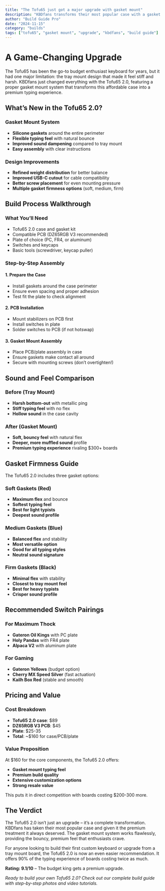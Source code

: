 ```yaml
---
title: "The Tofu65 just got a major upgrade with gasket mount"
description: "KBDfans transforms their most popular case with a gasket mount system that completely changes the typing experience."
author: "Build Guide Pro"
date: "2024-11-15"
category: "builds"
tags: ["tofu65", "gasket mount", "upgrade", "kbdfans", "build guide"]
---
```


# A Game-Changing Upgrade
The Tofu65 has been the go-to budget enthusiast keyboard for years, but it had one major limitation: the tray mount design that made it feel stiff and harsh. KBDfans just changed everything with the Tofu65 2.0, featuring a proper gasket mount system that transforms this affordable case into a premium typing experience.

## What’s New in the Tofu65 2.0?
### Gasket Mount System

- **Silicone gaskets** around the entire perimeter
- **Flexible typing feel** with natural bounce
- **Improved sound dampening** compared to tray mount
- **Easy assembly** with clear instructions

### Design Improvements

- **Refined weight distribution** for better balance
- **Improved USB-C cutout** for cable compatibility
- **Better screw placement** for even mounting pressure
- **Multiple gasket firmness options** (soft, medium, firm)

## Build Process Walkthrough
### What You’ll Need

- Tofu65 2.0 case and gasket kit
- Compatible PCB (DZ65RGB V3 recommended)
- Plate of choice (PC, FR4, or aluminum)
- Switches and keycaps
- Basic tools (screwdriver, keycap puller)

### Step-by-Step Assembly
#### 1. Prepare the Case
- Install gaskets around the case perimeter
- Ensure even spacing and proper adhesion
- Test fit the plate to check alignment
#### 2. PCB Installation

- Mount stabilizers on PCB first
- Install switches in plate
- Solder switches to PCB (if not hotswap)

#### 3. Gasket Mount Assembly

- Place PCB/plate assembly in case
- Ensure gaskets make contact all around
- Secure with mounting screws (don’t overtighten!)

## Sound and Feel Comparison
### Before (Tray Mount)

- **Harsh bottom-out** with metallic ping
- **Stiff typing feel** with no flex
- **Hollow sound** in the case cavity

### After (Gasket Mount)

- **Soft, bouncy feel** with natural flex
- **Deeper, more muffled sound** profile
- **Premium typing experience** rivaling $300+ boards

## Gasket Firmness Guide
The Tofu65 2.0 includes three gasket options:

### Soft Gaskets (Red)

- **Maximum flex** and bounce
- **Softest typing feel**
- **Best for light typists**
- **Deepest sound profile**

### Medium Gaskets (Blue)

- **Balanced flex** and stability
- **Most versatile option**
- **Good for all typing styles**
- **Neutral sound signature**

### Firm Gaskets (Black)

- **Minimal flex** with stability
- **Closest to tray mount feel**
- **Best for heavy typists**
- **Crisper sound profile**

## Recommended Switch Pairings
### For Maximum Thock

- **Gateron Oil Kings** with PC plate
- **Holy Pandas** with FR4 plate
- **Alpaca V2** with aluminum plate

### For Gaming

- **Gateron Yellows** (budget option)
- **Cherry MX Speed Silver** (fast actuation)
- **Kailh Box Red** (stable and smooth)

## Pricing and Value
### Cost Breakdown

- **Tofu65 2.0 case**: $89
- **DZ65RGB V3 PCB**: $45
- **Plate**: $25-35
- **Total**: ~$160 for case/PCB/plate

### Value Proposition
At $160 for the core components, the Tofu65 2.0 offers:


- **Gasket mount typing feel**
- **Premium build quality**
- **Extensive customization options**
- **Strong resale value**

This puts it in direct competition with boards costing $200-300 more.

## The Verdict
The Tofu65 2.0 isn’t just an upgrade – it’s a complete transformation. KBDfans has taken their most popular case and given it the premium treatment it always deserved. The gasket mount system works flawlessly, providing the bouncy, premium feel that enthusiasts crave.

For anyone looking to build their first custom keyboard or upgrade from a tray mount board, the Tofu65 2.0 is now an even easier recommendation. It offers 90% of the typing experience of boards costing twice as much.

**Rating: 9.1/10** – The budget king gets a premium upgrade.


*Ready to build your own Tofu65 2.0? Check out our complete build guide with step-by-step photos and video tutorials.*